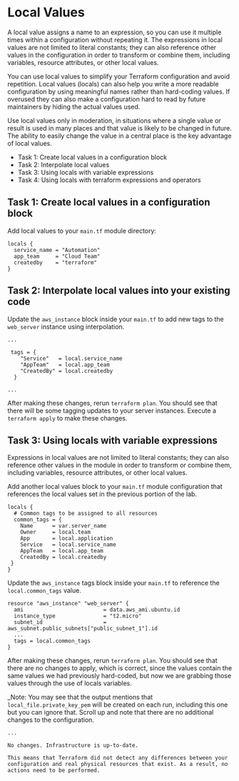 # Local Values

A local value assigns a name to an expression, so you can use it multiple times within a configuration without repeating it. The expressions in local values are not limited to literal constants; they can also reference other values in the configuration in order to transform or combine them, including variables, resource attributes, or other local values.

You can use local values to simplify your Terraform configuration and avoid repetition. Local values (locals) can also help you write a more readable configuration by using meaningful names rather than hard-coding values. If overused they can also make a configuration hard to read by future maintainers by hiding the actual values used.

Use local values only in moderation, in situations where a single value or result is used in many places and that value is likely to be changed in future. The ability to easily change the value in a central place is the key advantage of local values.

- Task 1: Create local values in a configuration block
- Task 2: Interpolate local values
- Task 3: Using locals with variable expressions
- Task 4: Using locals with terraform expressions and operators

## Task 1: Create local values in a configuration block

Add local values to your `main.tf` module directory:

```hcl
locals {
  service_name = "Automation"
  app_team     = "Cloud Team"
  createdby    = "terraform"
}
```

## Task 2: Interpolate local values into your existing code

Update the `aws_instance` block inside your `main.tf` to add new tags to the `web_server` instance using interpolation.

```hcl
...

 tags = {
    "Service"   = local.service_name
    "AppTeam"   = local.app_team
    "CreatedBy" = local.createdby
  }

...
```

After making these changes, rerun `terraform plan`. You should see that there will be some tagging updates to your server instances. Execute a `terraform apply` to make these changes.

## Task 3: Using locals with variable expressions

Expressions in local values are not limited to literal constants; they can also reference other values in the module in order to transform or combine them, including variables, resource attributes, or other local values.

Add another local values block to your `main.tf` module configuration that references the local values set in the previous portion of the lab.

```hcl
locals {
  # Common tags to be assigned to all resources
  common_tags = {
    Name      = var.server_name
    Owner     = local.team
    App       = local.application
    Service   = local.service_name
    AppTeam   = local.app_team
    CreatedBy = local.createdby
 } 
}
```

Update the `aws_instance` tags block inside your `main.tf` to reference the `local.common_tags` value.

```hcl
resource "aws_instance" "web_server" {
  ami                         = data.aws_ami.ubuntu.id
  instance_type               = "t2.micro"
  subnet_id                   = aws_subnet.public_subnets["public_subnet_1"].id
  ...
  tags = local.common_tags
}
```

After making these changes, rerun `terraform plan`. You should see that there are no changes to apply, which is correct, since the values contain the same values we had previously hard-coded, but now we are grabbing those values through the use of locals variables.

_Note: You may see that the output mentions that `local_file.private_key_pem` will be created on each run, including this one but you can ignore that. Scroll up and note that there are no additional changes to the configuration.

```text
...

No changes. Infrastructure is up-to-date.

This means that Terraform did not detect any differences between your
configuration and real physical resources that exist. As a result, no
actions need to be performed.
```